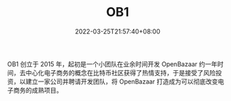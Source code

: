 ﻿---
weight: 
title: "OB1"
description: "OB1 创立于 2015 年，起初是一个小团队在业余时间开发 OpenBazaar 约一年时间，去中心化电子商务的概念在比特币社区获得了热情支持，于是接受了风险投资，以建立一家公司并聘请开..."
date: 2022-03-25T21:57:40+08:00
lastmod: 2022-03-25T16:45:40+08:00
draft: false
authors: ["Metabd"]
featuredImage: "ob1.jpg"
link: ""
tags: ["研究机构","OB1"]
categories: ["navigation"]
navigation: ["研究机构"]
lightgallery: true
toc: true
pinned: false
recommend: false
recommend1: false
---
OB1 创立于 2015 年，起初是一个小团队在业余时间开发 OpenBazaar 约一年时间，去中心化电子商务的概念在比特币社区获得了热情支持，于是接受了风险投资，以建立一家公司并聘请开发团队，将 OpenBazaar 打造成为可以彻底改变电子商务的成熟项目。
